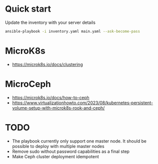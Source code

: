 # Quick start

Update the inventory with your server details

```sh
ansible-playbook -i inventory.yaml main.yaml --ask-become-pass
```

# MicroK8s

* https://microk8s.io/docs/clustering

# MicroCeph

* https://microk8s.io/docs/how-to-ceph
* https://www.virtualizationhowto.com/2023/08/kubernetes-persistent-volume-setup-with-microk8s-rook-and-ceph/

# TODO

* The playbook currently only support one master node. It should be possible to deploy with multiple master nodes
* Remove sudo without password capabilities as a final step
* Make Ceph cluster deployment idempotent
